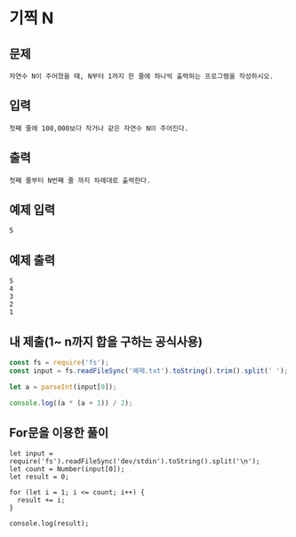 # 기찍 N

## 문제

```
자연수 N이 주어졌을 때, N부터 1까지 한 줄에 하나씩 출력하는 프로그램을 작성하시오.
```

## 입력

```
첫째 줄에 100,000보다 작거나 같은 자연수 N이 주어진다.
```

## 출력

```
첫째 줄부터 N번째 줄 까지 차례대로 출력한다.
```

## 예제 입력

```
5
```

## 예제 출력

```
5
4
3
2
1
```

## 내 제출(1~ n까지 합을 구하는 공식사용)

```js
const fs = require('fs');
const input = fs.readFileSync('예제.txt').toString().trim().split(' ');

let a = parseInt(input[0]);

console.log((a * (a + 1)) / 2);
```

## For문을 이용한 풀이

```
let input = require('fs').readFileSync('dev/stdin').toString().split('\n');
let count = Number(input[0]);
let result = 0;

for (let i = 1; i <= count; i++) {
  result += i;
}

console.log(result);
```
